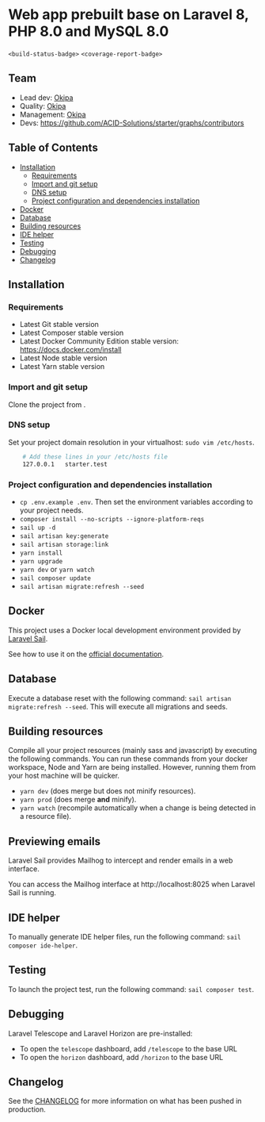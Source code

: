 <!-- ToDo: Search every `ToDo:` occurrence in starter and customize what needs to be -->

<!-- ToDo: Execute the following actions if your app is not multilingual -->
<!-- * Remove `spatie/laravel-translatable` package -->
<!-- * Remove `codezero/laravel-localized-routes` package -->
<!-- * Remove `codezero/laravel-unique-translation` -->
<!-- * Remove every `:locales` attributes on blade views -->
<!-- * Replace uses of `currentRouteIs` by `Route::is` -->
<!-- * Replace uses of `translatedData` by `data_get` -->
<!-- * Replace uses of `UniqueTranslationRule` by `Unique` -->
<!-- * Remove multilingual handling in factories -->

# Web app prebuilt base on Laravel 8, PHP 8.0 and MySQL 8.0

<!-- ToDo: replace by project badges -->
`<build-status-badge>` `<coverage-report-badge>`

## Team

<!-- ToDo: replace by project team members -->
* Lead dev: [Okipa](https://github.com/Okipa)
* Quality: [Okipa](https://github.com/Okipa)
* Management: [Okipa](https://github.com/Okipa)
* Devs: https://github.com/ACID-Solutions/starter/graphs/contributors

## Table of Contents

* [Installation](#installation)
  * [Requirements](#requirements)
  * [Import and git setup](#import-and-git-setup)
  * [DNS setup](#dns-setup)
  * [Project configuration and dependencies installation](#project-configuration-and-dependencies-installation)
* [Docker](#docker)
* [Database](#database)
* [Building resources](#building-resources)
* [IDE helper](#ide-helper)
* [Testing](#testing)
* [Debugging](#debugging)
* [Changelog](#changelog)

## Installation

### Requirements

* Latest Git stable version
* Latest Composer stable version
* Latest Docker Community Edition stable version: https://docs.docker.com/install
* Latest Node stable version
* Latest Yarn stable version

### Import and git setup

<!-- ToDo: set git repo URL -->
Clone the project from <project-repository-url>.

### DNS setup

Set your project domain resolution in your virtualhost: `sudo vim /etc/hosts`.

<!-- ToDo: Replace `starter.test` by your project local DNS -->
```sh
    # Add these lines in your /etc/hosts file
    127.0.0.1   starter.test
```

### Project configuration and dependencies installation

* `cp .env.example .env`. Then set the environment variables according to your project needs.
* `composer install --no-scripts --ignore-platform-reqs`
* `sail up -d`
* `sail artisan key:generate`
* `sail artisan storage:link`
* `yarn install`
* `yarn upgrade`
* `yarn dev` or `yarn watch`
* `sail composer update`
* `sail artisan migrate:refresh --seed`

## Docker

This project uses a Docker local development environment provided by [Laravel Sail](https://laravel.com/docs/sail).

See how to use it on the [official documentation](https://laravel.com/docs/sail#executing-sail-commands).

## Database

Execute a database reset with the following command: `sail artisan migrate:refresh --seed`. This will execute all migrations and seeds.

## Building resources

Compile all your project resources (mainly sass and javascript) by executing the following commands.
You can run these commands from your docker workspace, Node and Yarn are being installed. However, running them from your host machine will be quicker.

* `yarn dev` (does merge but does not minify resources).
* `yarn prod` (does merge **and** minify).
* `yarn watch` (recompile automatically when a change is being detected in a resource file).

## Previewing emails

Laravel Sail provides Mailhog to intercept and render emails in a web interface.

You can access the Mailhog interface at http://localhost:8025 when Laravel Sail is running.

## IDE helper

To manually generate IDE helper files, run the following command: `sail composer ide-helper`.

## Testing

To launch the project test, run the following command: `sail composer test`.

## Debugging

Laravel Telescope and Laravel Horizon are pre-installed:
* To open the `telescope` dashboard, add `/telescope` to the base URL
* To open the `horizon` dashboard, add `/horizon` to the base URL

## Changelog

See the [CHANGELOG](CHANGELOG.md) for more information on what has been pushed in production.
